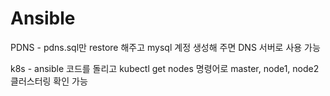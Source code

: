 # Ansible
PDNS - pdns.sql만 restore 해주고 mysql 계정 생성해 주면 DNS 서버로 사용 가능

k8s - ansible 코드를 돌리고 kubectl get nodes 명령어로 master, node1, node2 클러스터링 확인 가능

